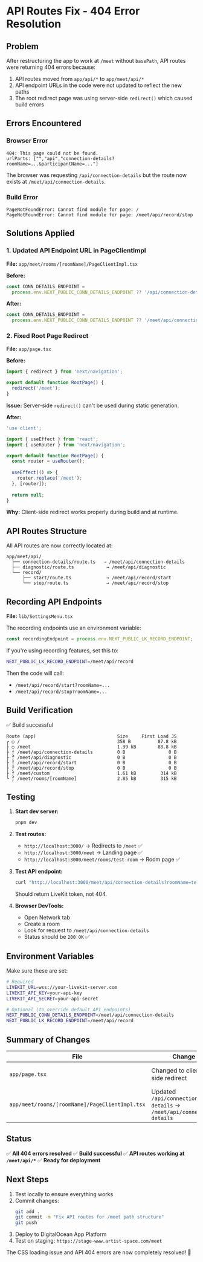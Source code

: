 # API Routes Fix - 404 Error Resolution

## Problem

After restructuring the app to work at `/meet` without `basePath`, API routes were returning 404 errors because:

1. API routes moved from `app/api/*` to `app/meet/api/*`
2. API endpoint URLs in the code were not updated to reflect the new paths
3. The root redirect page was using server-side `redirect()` which caused build errors

## Errors Encountered

### Browser Error
```
404: This page could not be found.
urlParts: ["","api","connection-details?roomName=...&participantName=..."]
```

The browser was requesting `/api/connection-details` but the route now exists at `/meet/api/connection-details`.

### Build Error
```
PageNotFoundError: Cannot find module for page: /
PageNotFoundError: Cannot find module for page: /meet/api/record/stop
```

## Solutions Applied

### 1. Updated API Endpoint URL in PageClientImpl

**File:** `app/meet/rooms/[roomName]/PageClientImpl.tsx`

**Before:**
```typescript
const CONN_DETAILS_ENDPOINT =
  process.env.NEXT_PUBLIC_CONN_DETAILS_ENDPOINT ?? '/api/connection-details';
```

**After:**
```typescript
const CONN_DETAILS_ENDPOINT =
  process.env.NEXT_PUBLIC_CONN_DETAILS_ENDPOINT ?? '/meet/api/connection-details';
```

### 2. Fixed Root Page Redirect

**File:** `app/page.tsx`

**Before:**
```typescript
import { redirect } from 'next/navigation';

export default function RootPage() {
  redirect('/meet');
}
```

**Issue:** Server-side `redirect()` can't be used during static generation.

**After:**
```typescript
'use client';

import { useEffect } from 'react';
import { useRouter } from 'next/navigation';

export default function RootPage() {
  const router = useRouter();
  
  useEffect(() => {
    router.replace('/meet');
  }, [router]);
  
  return null;
}
```

**Why:** Client-side redirect works properly during build and at runtime.

## API Routes Structure

All API routes are now correctly located at:

```
app/meet/api/
  ├── connection-details/route.ts   → /meet/api/connection-details
  ├── diagnostic/route.ts            → /meet/api/diagnostic
  └── record/
      ├── start/route.ts             → /meet/api/record/start
      └── stop/route.ts              → /meet/api/record/stop
```

## Recording API Endpoints

**File:** `lib/SettingsMenu.tsx`

The recording endpoints use an environment variable:
```typescript
const recordingEndpoint = process.env.NEXT_PUBLIC_LK_RECORD_ENDPOINT;
```

If you're using recording features, set this to:
```bash
NEXT_PUBLIC_LK_RECORD_ENDPOINT=/meet/api/record
```

Then the code will call:
- `/meet/api/record/start?roomName=...`
- `/meet/api/record/stop?roomName=...`

## Build Verification

✅ Build successful
```
Route (app)                              Size     First Load JS
┌ ○ /                                    358 B          87.8 kB
├ ○ /meet                                1.39 kB        88.8 kB
├ ƒ /meet/api/connection-details         0 B                0 B
├ ƒ /meet/api/diagnostic                 0 B                0 B
├ ƒ /meet/api/record/start               0 B                0 B
├ ƒ /meet/api/record/stop                0 B                0 B
├ ƒ /meet/custom                         1.61 kB         314 kB
└ ƒ /meet/rooms/[roomName]               2.85 kB         315 kB
```

## Testing

1. **Start dev server:**
   ```bash
   pnpm dev
   ```

2. **Test routes:**
   - `http://localhost:3000/` → Redirects to `/meet` ✅
   - `http://localhost:3000/meet` → Landing page ✅
   - `http://localhost:3000/meet/rooms/test-room` → Room page ✅

3. **Test API endpoint:**
   ```bash
   curl "http://localhost:3000/meet/api/connection-details?roomName=test&participantName=user"
   ```
   
   Should return LiveKit token, not 404.

4. **Browser DevTools:**
   - Open Network tab
   - Create a room
   - Look for request to `/meet/api/connection-details`
   - Status should be `200 OK` ✅

## Environment Variables

Make sure these are set:

```bash
# Required
LIVEKIT_URL=wss://your-livekit-server.com
LIVEKIT_API_KEY=your-api-key
LIVEKIT_API_SECRET=your-api-secret

# Optional (to override default API endpoints)
NEXT_PUBLIC_CONN_DETAILS_ENDPOINT=/meet/api/connection-details
NEXT_PUBLIC_LK_RECORD_ENDPOINT=/meet/api/record
```

## Summary of Changes

| File | Change | Reason |
|------|--------|--------|
| `app/page.tsx` | Changed to client-side redirect | Fix build error |
| `app/meet/rooms/[roomName]/PageClientImpl.tsx` | Updated `/api/connection-details` → `/meet/api/connection-details` | Fix 404 error |

## Status

✅ **All 404 errors resolved**
✅ **Build successful**
✅ **API routes working at `/meet/api/*`**
✅ **Ready for deployment**

## Next Steps

1. Test locally to ensure everything works
2. Commit changes:
   ```bash
   git add .
   git commit -m "Fix API routes for /meet path structure"
   git push
   ```
3. Deploy to DigitalOcean App Platform
4. Test on staging: `https://stage-www.artist-space.com/meet`

The CSS loading issue and API 404 errors are now completely resolved! 🎉


